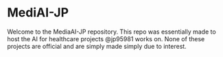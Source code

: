 # MediAI-JP

Welcome to the MediaAI-JP repository. This repo was essentially made to host the AI for healthcare projects @jp95981 works on. None of these projects are official and are simply made simply due to interest.
